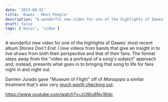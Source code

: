 ```yaml
---
date: '2013-08-01'
title: 'Dawes - Most People'
description: "A wonderful new video for one of the highlights of Dawes' most recent album Stories Don't End. I love videos from bands that give an insight in to live shows from both their perspective and that of their fans."
draft: false
tags: ['music', 'video']
---
```


A wonderful new video for one of the highlights of Dawes' most recent album _Stories Don't End_. I love videos from bands that give an insight in to live shows from both their perspective and that of their fans.<!-- excerpt --> The format steps away from the "video as a portrayal of a song's subject" approach and, instead, presents what goes in to bringing that song to life for fans night in and night out.

Damien Jurado gave "Museum of Flight" off of _Maraqopa_ a similar treatment that's also very [much worth checking out](https://www.youtube.com/watch?v=CCcAKNSJ3Ac).

<https://www.youtube.com/watch?v=zUWu8Ny36dc>
